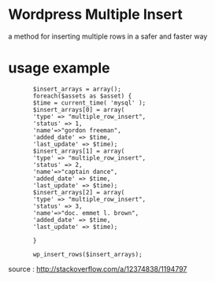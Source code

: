# Wordpress Multiple Insert
a method for inserting multiple rows in a safer and faster way

# usage example
```
       $insert_arrays = array();
       foreach($assets as $asset) {
	   $time = current_time( 'mysql' );
       $insert_arrays[0] = array(
       'type' => "multiple_row_insert",
       'status' => 1,
       'name'=>"gordon freeman",
       'added_date' => $time,
       'last_update' => $time);
       $insert_arrays[1] = array(
       'type' => "multiple_row_insert",
       'status' => 2,
       'name'=>"captain dance",
       'added_date' => $time,
       'last_update' => $time);
       $insert_arrays[2] = array(
       'type' => "multiple_row_insert",
       'status' => 3,
       'name'=>"doc. emmet l. brown",
       'added_date' => $time,
       'last_update' => $time);
	   
       }
     
       wp_insert_rows($insert_arrays);
 ```
 
 
 source : http://stackoverflow.com/a/12374838/1194797
